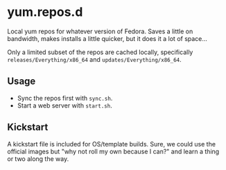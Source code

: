 # yum.repos.d

Local yum repos for whatever version of Fedora. Saves a little on bandwidth, makes installs a little quicker, but it
does it a lot of space...

Only a limited subset of the repos are cached locally, specifically `releases/Everything/x86_64` and
`updates/Everything/x86_64`.

## Usage

* Sync the repos first with `sync.sh`.
* Start a web server with `start.sh`.

## Kickstart

A kickstart file is included for OS/template builds. Sure, we could use the official images but "why not roll my own
because I can?" and learn a thing or two along the way.
